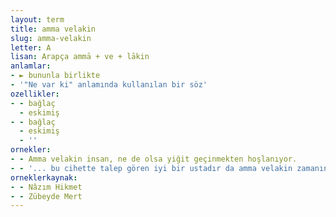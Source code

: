 ```yaml
---
layout: term
title: amma velakin
slug: amma-velakin
letter: A
lisan: Arapça ammā + ve + lākin
anlamlar:
- ► bununla birlikte
- '"Ne var ki" anlamında kullanılan bir söz'
ozellikler:
- - bağlaç
  - eskimiş
- - bağlaç
  - eskimiş
  - ''
ornekler:
- - Amma velakin insan, ne de olsa yiğit geçinmekten hoşlanıyor.
- - '... bu cihette talep gören iyi bir ustadır da amma velakin zamanında kötü bir tüccar olduğu da dilden dile dolaşmıştır bir kere.'
orneklerkaynak:
- - Nâzım Hikmet
- - Zübeyde Mert
---
```

